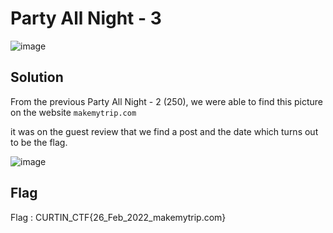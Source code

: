 # Party All Night - 3

![image](https://github.com/6E3372/Curtin-Malaysia-CTF-2023/assets/129729880/52d7a9e9-02b9-48f2-a377-24e81c562d96)

## Solution

From the previous Party All Night - 2 (250), we were able to find this picture on the website `makemytrip.com`

it was on the guest review that we find a post and the date which turns out to be the flag.

![image](https://github.com/6E3372/Curtin-Malaysia-CTF-2023/assets/129729880/4f9a63a5-f2c0-47ee-a14c-2a96932af905)

## Flag

Flag : CURTIN_CTF{26_Feb_2022_makemytrip.com}

